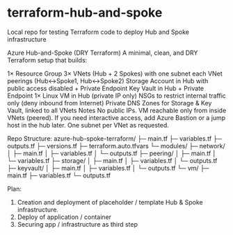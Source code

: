 # terraform-hub-and-spoke
Local repo for testing Terraform code to deploy Hub and Spoke infrastructure

Azure Hub-and-Spoke (DRY Terraform)
A minimal, clean, and DRY Terraform setup that builds:

1× Resource Group
3× VNets (Hub + 2 Spokes) with one subnet each
VNet peerings (Hub↔Spoke1, Hub↔Spoke2)
Storage Account in Hub with public access disabled + Private Endpoint
Key Vault in Hub + Private Endpoint
1× Linux VM in Hub (private IP only)
NSGs to restrict internal traffic only (deny inbound from Internet)
Private DNS Zones for Storage & Key Vault, linked to all VNets
Notes
No public IPs. VM reachable only from inside VNets (peered). If you need interactive access, add Azure Bastion or a jump host in the hub later.
One subnet per VNet as requested.

Repo Structure: 
azure-hub-spoke-terraform/
├─ main.tf
├─ variables.tf
├─ outputs.tf
├─ versions.tf
├─ terraform.auto.tfvars 
└─ modules/
├─ network/
│ ├─ main.tf
│ ├─ variables.tf
│ └─ outputs.tf
├─ peering/
│ ├─ main.tf
│ └─ variables.tf
├─ storage/
│ ├─ main.tf
│ ├─ variables.tf
│ └─ outputs.tf
├─ keyvault/
│ ├─ main.tf
│ ├─ variables.tf
│ └─ outputs.tf
└─ vm/
├─ main.tf
├─ variables.tf
└─ outputs.tf

Plan: 
1. Creation and deployment of placeholder / template Hub & Spoke infrastructure.
2. Deploy of application / container
3. Securing app / infrastructure as third step
   
